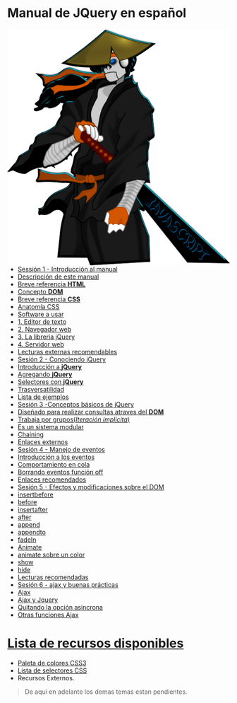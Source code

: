 Manual de JQuery en español
==========================================================================================



<img src="img/samurai_javascript.png" align='right' alt="el chaco samurai javascript" />

 - [Sessión 1 - Introducción al manual](./sesion01/index.html)
  - [Descripción de este manual](./sesion01/index.html)
  - [Breve referencia <strong>HTML</strong>](./sesion01/index.html)
   - [Concepto <strong>DOM</strong>](./sesion01/index.html)
  - [Breve referencia <strong>CSS</strong>](./sesion01/index.html)
   - [Anatomía CSS](./sesion01/index.html)
  - [Software a usar](./sesion01/index.html)
   - [1. Editor de texto](./sesion01/index.html)
   - [2. Navegador web](./sesion01/index.html)
   - [3. La libreria jQuery](./sesion01/index.html)
   - [4. Servidor web](./sesion01/index.html)
  - [Lecturas externas recomendables](./sesion01/index.html)
 - [Sesión 2 - Conociendo jQuery](./sesion02/index.html)
  - [Introducción a <strong>jQuery</strong>](./sesion02/index.html)
  - [Agregando <strong>jQuery</strong>](./sesion02/index.html)
  - [Selectores con <strong>jQuery</strong>](./sesion02/index.html)
   - [Trasversatilidad](./sesion02/index.html)
  - [Lista de ejemplos](./sesion02/index.html)
 - [Sesión 3 -Conceptos básicos de jQuery](./sesion03/index.html)
  - [Diseñado para realizar consultas atraves del <strong>DOM</strong>](./sesion03/index.html)
  - [Trabaja por grupos(<em>Iteración implicita</em>)](./sesion03/index.html)
  - [Es un sistema modular](./sesion03/index.html)
  - [Chaining](./sesion03/index.html)
  - [Enlaces externos](./sesion03/index.html)
 - [Sesión 4 - Manejo de eventos](./sesion04/index.html)
  - [Introducción a los eventos](./sesion04/index.html)
  - [Comportamiento en cola](./sesion04/index.html)
  - [Borrando eventos función off](./sesion04/index.html)
  - [Enlaces recomendados](./sesion04/index.html)
 - [Sesión 5 - Efectos y modificaciones sobre el DOM](./sesion05/index.html)
  - [insertbefore](./sesion05/index.html)
  - [before](./sesion05/index.html)
  - [insertafter](./sesion05/index.html)
  - [after](./sesion05/index.html)
  - [append](./sesion05/index.html)
  - [appendto](./sesion05/index.html)
  - [fadeIn](./sesion05/index.html)
  - [Animate](./sesion05/index.html)
  - [animate sobre un color](./sesion05/index.html)
  - [show](./sesion05/index.html)
  - [hide](./sesion05/index.html)
  - [Lecturas recomendadas](./sesion05/index.html)
 - [Sesión 6 - ajax y buenas prácticas](./sesion06/index.html)
  - [Ajax](./sesion06/index.html)
  - [Ajax y Jquery](./sesion06/index.html)
   - [Quitando la opción asincrona](./sesion06/index.html)
  - [Otras funciones Ajax](./sesion06/index.html)

[Lista de recursos disponibles](./recursos/)
==========================================================================================

 - [Paleta de colores CSS3](./recursos/css3-colores.html)
 - [Lista de selectores CSS](./recursos/selectores_css.html)
 - Recursos Externos.

> De aquí en adelante los demas temas estan pendientes.

